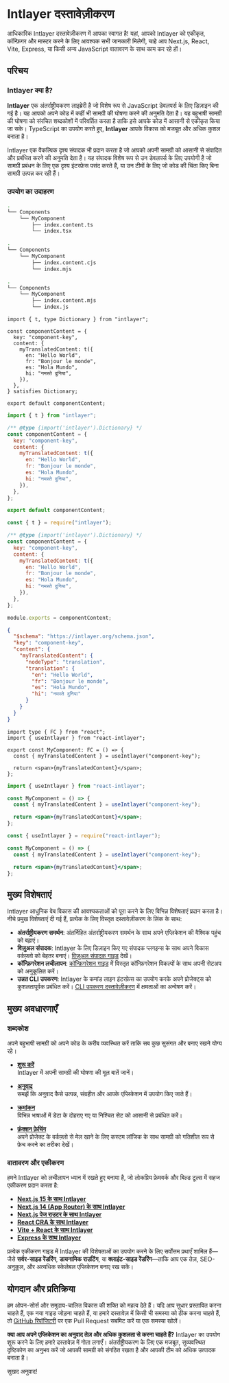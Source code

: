 # Intlayer दस्तावेज़ीकरण

आधिकारिक Intlayer दस्तावेज़ीकरण में आपका स्वागत है! यहां, आपको Intlayer को एकीकृत, कॉन्फ़िगर और मास्टर करने के लिए आवश्यक सभी जानकारी मिलेगी, चाहे आप Next.js, React, Vite, Express, या किसी अन्य JavaScript वातावरण के साथ काम कर रहे हों।

## परिचय

### Intlayer क्या है?

**Intlayer** एक अंतर्राष्ट्रीयकरण लाइब्रेरी है जो विशेष रूप से JavaScript डेवलपर्स के लिए डिज़ाइन की गई है। यह आपको अपने कोड में कहीं भी सामग्री की घोषणा करने की अनुमति देता है। यह बहुभाषी सामग्री की घोषणा को संरचित शब्दकोशों में परिवर्तित करता है ताकि इसे आपके कोड में आसानी से एकीकृत किया जा सके। TypeScript का उपयोग करते हुए, **Intlayer** आपके विकास को मजबूत और अधिक कुशल बनाता है।

Intlayer एक वैकल्पिक दृश्य संपादक भी प्रदान करता है जो आपको अपनी सामग्री को आसानी से संपादित और प्रबंधित करने की अनुमति देता है। यह संपादक विशेष रूप से उन डेवलपर्स के लिए उपयोगी है जो सामग्री प्रबंधन के लिए एक दृश्य इंटरफ़ेस पसंद करते हैं, या उन टीमों के लिए जो कोड की चिंता किए बिना सामग्री उत्पन्न कर रही हैं।

### उपयोग का उदाहरण

```bash codeFormat="typescript"
.
└── Components
    └── MyComponent
        ├── index.content.ts
        └── index.tsx
```

```bash codeFormat="commonjs"
.
└── Components
    └── MyComponent
        ├── index.content.cjs
        └── index.mjs
```

```bash codeFormat="esm"
.
└── Components
    └── MyComponent
        ├── index.content.mjs
        └── index.js
```

```tsx fileName="src/components/MyComponent/index.content.ts" contentDeclarationFormat="typescript"
import { t, type Dictionary } from "intlayer";

const componentContent = {
  key: "component-key",
  content: {
    myTranslatedContent: t({
      en: "Hello World",
      fr: "Bonjour le monde",
      es: "Hola Mundo",
      hi: "नमस्ते दुनिया",
    }),
  },
} satisfies Dictionary;

export default componentContent;
```

```javascript fileName="src/components/MyComponent/index.content.mjs" contentDeclarationFormat="esm"
import { t } from "intlayer";

/** @type {import('intlayer').Dictionary} */
const componentContent = {
  key: "component-key",
  content: {
    myTranslatedContent: t({
      en: "Hello World",
      fr: "Bonjour le monde",
      es: "Hola Mundo",
      hi: "नमस्ते दुनिया",
    }),
  },
};

export default componentContent;
```

```javascript fileName="src/components/MyComponent/index.content.cjs" contentDeclarationFormat="commonjs"
const { t } = require("intlayer");

/** @type {import('intlayer').Dictionary} */
const componentContent = {
  key: "component-key",
  content: {
    myTranslatedContent: t({
      en: "Hello World",
      fr: "Bonjour le monde",
      es: "Hola Mundo",
      hi: "नमस्ते दुनिया",
    }),
  },
};

module.exports = componentContent;
```

```json fileName="src/components/MyComponent/index.content.json" contentDeclarationFormat="json"
{
  "$schema": "https://intlayer.org/schema.json",
  "key": "component-key",
  "content": {
    "myTranslatedContent": {
      "nodeType": "translation",
      "translation": {
        "en": "Hello World",
        "fr": "Bonjour le monde",
        "es": "Hola Mundo",
        "hi": "नमस्ते दुनिया"
      }
    }
  }
}
```

```tsx fileName="src/components/MyComponent/index.tsx" codeFormat="typescript"
import type { FC } from "react";
import { useIntlayer } from "react-intlayer";

export const MyComponent: FC = () => {
  const { myTranslatedContent } = useIntlayer("component-key");

  return <span>{myTranslatedContent}</span>;
};
```

```jsx fileName="src/components/MyComponent/index.mjx" codeFormat="esm"
import { useIntlayer } from "react-intlayer";

const MyComponent = () => {
  const { myTranslatedContent } = useIntlayer("component-key");

  return <span>{myTranslatedContent}</span>;
};
```

```jsx fileName="src/components/MyComponent/index.csx" codeFormat="commonjs"
const { useIntlayer } = require("react-intlayer");

const MyComponent = () => {
  const { myTranslatedContent } = useIntlayer("component-key");

  return <span>{myTranslatedContent}</span>;
};
```

## मुख्य विशेषताएं

Intlayer आधुनिक वेब विकास की आवश्यकताओं को पूरा करने के लिए विभिन्न विशेषताएं प्रदान करता है। नीचे प्रमुख विशेषताएं दी गई हैं, प्रत्येक के लिए विस्तृत दस्तावेज़ीकरण के लिंक के साथ:

- **अंतर्राष्ट्रीयकरण समर्थन**: अंतर्निहित अंतर्राष्ट्रीयकरण समर्थन के साथ अपने एप्लिकेशन की वैश्विक पहुंच को बढ़ाएं।
- **विज़ुअल संपादक**: Intlayer के लिए डिज़ाइन किए गए संपादक प्लगइन्स के साथ अपने विकास वर्कफ़्लो को बेहतर बनाएं। [विज़ुअल संपादक गाइड](https://github.com/aymericzip/intlayer/blob/main/docs/hi/intlayer_visual_editor.md) देखें।
- **कॉन्फ़िगरेशन लचीलापन**: [कॉन्फ़िगरेशन गाइड](https://github.com/aymericzip/intlayer/blob/main/docs/hi/configuration.md) में विस्तृत कॉन्फ़िगरेशन विकल्पों के साथ अपनी सेटअप को अनुकूलित करें।
- **उन्नत CLI उपकरण**: Intlayer के कमांड लाइन इंटरफ़ेस का उपयोग करके अपने प्रोजेक्ट्स को कुशलतापूर्वक प्रबंधित करें। [CLI उपकरण दस्तावेज़ीकरण](https://github.com/aymericzip/intlayer/blob/main/docs/hi/intlayer_cli.md) में क्षमताओं का अन्वेषण करें।

## मुख्य अवधारणाएँ

### शब्दकोश

अपने बहुभाषी सामग्री को अपने कोड के करीब व्यवस्थित करें ताकि सब कुछ सुसंगत और बनाए रखने योग्य रहे।

- **[शुरू करें](https://github.com/aymericzip/intlayer/blob/main/docs/hi/dictionary/get_started.md)**  
  Intlayer में अपनी सामग्री की घोषणा की मूल बातें जानें।

- **[अनुवाद](https://github.com/aymericzip/intlayer/blob/main/docs/hi/dictionary/translation.md)**  
  समझें कि अनुवाद कैसे उत्पन्न, संग्रहीत और आपके एप्लिकेशन में उपयोग किए जाते हैं।

- **[क्रमांकन](https://github.com/aymericzip/intlayer/blob/main/docs/hi/dictionary/enumeration.md)**  
  विभिन्न भाषाओं में डेटा के दोहराए गए या निश्चित सेट को आसानी से प्रबंधित करें।

- **[फ़ंक्शन फ़ेचिंग](https://github.com/aymericzip/intlayer/blob/main/docs/hi/dictionary/function_fetching.md)**  
  अपने प्रोजेक्ट के वर्कफ़्लो से मेल खाने के लिए कस्टम लॉजिक के साथ सामग्री को गतिशील रूप से फ़ेच करने का तरीका देखें।

### वातावरण और एकीकरण

हमने Intlayer को लचीलापन ध्यान में रखते हुए बनाया है, जो लोकप्रिय फ्रेमवर्क और बिल्ड टूल्स में सहज एकीकरण प्रदान करता है:

- **[Next.js 15 के साथ Intlayer](https://github.com/aymericzip/intlayer/blob/main/docs/hi/intlayer_with_nextjs_15.md)**
- **[Next.js 14 (App Router) के साथ Intlayer](https://github.com/aymericzip/intlayer/blob/main/docs/hi/intlayer_with_nextjs_14.md)**
- **[Next.js पेज राउटर के साथ Intlayer](https://github.com/aymericzip/intlayer/blob/main/docs/hi/intlayer_with_nextjs_page_router.md)**
- **[React CRA के साथ Intlayer](https://github.com/aymericzip/intlayer/blob/main/docs/hi/intlayer_with_create_react_app.md)**
- **[Vite + React के साथ Intlayer](https://github.com/aymericzip/intlayer/blob/main/docs/hi/intlayer_with_vite+react.md)**
- **[Express के साथ Intlayer](https://github.com/aymericzip/intlayer/blob/main/docs/hi/intlayer_with_express.md)**

प्रत्येक एकीकरण गाइड में Intlayer की विशेषताओं का उपयोग करने के लिए सर्वोत्तम प्रथाएँ शामिल हैं—जैसे **सर्वर-साइड रेंडरिंग**, **डायनामिक राउटिंग**, या **क्लाइंट-साइड रेंडरिंग**—ताकि आप एक तेज़, SEO-अनुकूल, और अत्यधिक स्केलेबल एप्लिकेशन बनाए रख सकें।

## योगदान और प्रतिक्रिया

हम ओपन-सोर्स और समुदाय-चालित विकास की शक्ति को महत्व देते हैं। यदि आप सुधार प्रस्तावित करना चाहते हैं, एक नया गाइड जोड़ना चाहते हैं, या हमारे दस्तावेज़ में किसी भी समस्या को ठीक करना चाहते हैं, तो [GitHub रिपॉजिटरी](https://github.com/aymericzip/intlayer/blob/main/docs) पर एक Pull Request सबमिट करें या एक समस्या खोलें।

**क्या आप अपने एप्लिकेशन का अनुवाद तेज़ और अधिक कुशलता से करना चाहते हैं?** Intlayer का उपयोग शुरू करने के लिए हमारे दस्तावेज़ में गोता लगाएँ। अंतर्राष्ट्रीयकरण के लिए एक मजबूत, सुव्यवस्थित दृष्टिकोण का अनुभव करें जो आपकी सामग्री को संगठित रखता है और आपकी टीम को अधिक उत्पादक बनाता है।

सुखद अनुवाद!

